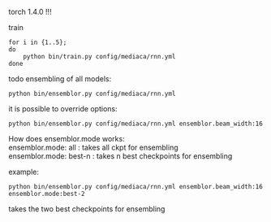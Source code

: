 torch 1.4.0  !!!

train

```
for i in {1..5}; 
do 
    python bin/train.py config/mediaca/rnn.yml
done
```

todo ensembling of all models:
```
python bin/ensemblor.py config/mediaca/rnn.yml
```
it is possible to override options:

```
python bin/ensemblor.py config/mediaca/rnn.yml ensemblor.beam_width:16
```

How does ensemblor.mode works:<br/>
ensemblor.mode: all : takes all ckpt for ensembling<br/>
ensemblor.mode: best-n : takes n best checkpoints for ensembling<br/>

example:
```
python bin/ensemblor.py config/mediaca/rnn.yml ensemblor.beam_width:16 ensemblor.mode:best-2
```
takes the two best checkpoints for ensembling
